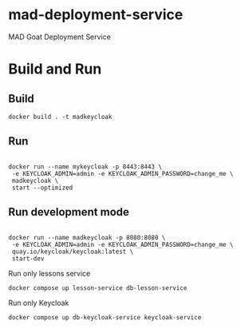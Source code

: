 # mad-deployment-service

MAD Goat Deployment Service

# Build and Run

## Build

```
docker build . -t madkeycloak
```

## Run

```

docker run --name mykeycloak -p 8443:8443 \
 -e KEYCLOAK_ADMIN=admin -e KEYCLOAK_ADMIN_PASSWORD=change_me \
 madkeycloak \
 start --optimized

```

## Run development mode

```

docker run --name madkeycloak -p 8080:8080 \
 -e KEYCLOAK_ADMIN=admin -e KEYCLOAK_ADMIN_PASSWORD=change_me \
 quay.io/keycloak/keycloak:latest \
 start-dev

```

Run only lessons service

```
docker compose up lesson-service db-lesson-service
```

Run only Keycloak

```
docker compose up db-keycloak-service keycloak-service
```
